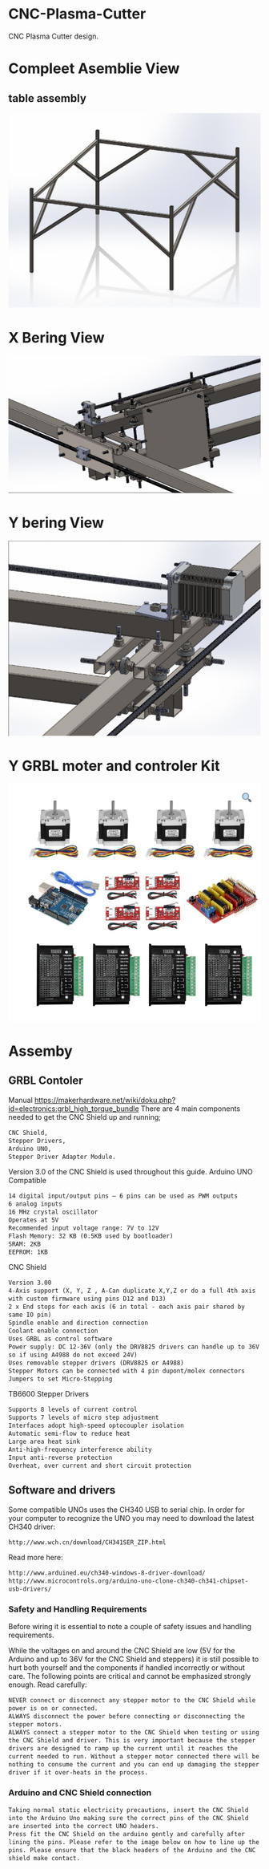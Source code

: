 # CNC-Plasma-Cutter
CNC Plasma Cutter design.

# Compleet Asemblie View

## table assembly
![CNC berring](cnc_table.jpeg?raw=true "CNC")<br>


# X Bering View
![CNC berring](Plasma_cnc_X_bering.png?raw=true "CNC")<br>

# Y bering View
![CNC berring](Plasma_cnc_Y_bering.png?raw=true "CNC berring")<br>

# Y GRBL moter and controler Kit
![GRBL Moters and controler](GRBL_CNC_Moter_controler_kit.jpeg?raw=true "moter and controler")<br>

# Assemby
## GRBL Contoler
Manual https://makerhardware.net/wiki/doku.php?id=electronics:grbl_high_torque_bundle
There are 4 main components needed to get the CNC Shield up and running;

    CNC Shield,
    Stepper Drivers,
    Arduino UNO,
    Stepper Driver Adapter Module.


Version 3.0 of the CNC Shield is used throughout this guide.
 Arduino UNO Compatible

    14 digital input/output pins – 6 pins can be used as PWM outputs
    6 analog inputs
    16 MHz crystal oscillator
    Operates at 5V
    Recommended input voltage range: 7V to 12V
    Flash Memory: 32 KB (0.5KB used by bootloader)
    SRAM: 2KB
    EEPROM: 1KB


CNC Shield

    Version 3.00
    4-Axis support (X, Y, Z , A-Can duplicate X,Y,Z or do a full 4th axis with custom firmware using pins D12 and D13)
    2 x End stops for each axis (6 in total - each axis pair shared by same IO pin)
    Spindle enable and direction connection
    Coolant enable connection
    Uses GRBL as control software
    Power supply: DC 12-36V (only the DRV8825 drivers can handle up to 36V so if using A4988 do not exceed 24V)
    Uses removable stepper drivers (DRV8825 or A4988)
    Stepper Motors can be connected with 4 pin dupont/molex connectors
    Jumpers to set Micro-Stepping


TB6600 Stepper Drivers

    Supports 8 levels of current control
    Supports 7 levels of micro step adjustment
    Interfaces adopt high-speed optocoupler isolation
    Automatic semi-flow to reduce heat
    Large area heat sink
    Anti-high-frequency interference ability
    Input anti-reverse protection
    Overheat, over current and short circuit protection

## Software and drivers
 Some compatible UNOs uses the CH340 USB to serial chip. In order for your computer to recognize the UNO you may need to download the latest CH340 driver:

    http://www.wch.cn/download/CH341SER_ZIP.html


Read more here:
   
    http://www.arduined.eu/ch340-windows-8-driver-download/
    http://www.microcontrols.org/arduino-uno-clone-ch340-ch341-chipset-usb-drivers/

### Safety and Handling Requirements

Before wiring it is essential to note a couple of safety issues and handling requirements.


While the voltages on and around the CNC Shield are low (5V for the Arduino and up to 36V for the CNC Shield and steppers) it is still possible to hurt both yourself and the components if handled incorrectly or without care. The following points are critical and cannot be emphasized strongly enough. Read carefully:


    NEVER connect or disconnect any stepper motor to the CNC Shield while power is on or connected.
    ALWAYS disconnect the power before connecting or disconnecting the stepper motors.
    ALWAYS connect a stepper motor to the CNC Shield when testing or using the CNC Shield and driver. This is very important because the stepper drivers are designed to ramp up the current until it reaches the current needed to run. Without a stepper motor connected there will be nothing to consume the current and you can end up damaging the stepper driver if it over-heats in the process.

### Arduino and CNC Shield connection

    Taking normal static electricity precautions, insert the CNC Shield into the Arduino Uno making sure the correct pins of the CNC Shield are inserted into the correct UNO headers.
    Press fit the CNC Shield on the arduino gently and carefully after lining the pins. Please refer to the image below on how to line up the pins. Please ensure that the black headers of the Arduino and the CNC shield make contact.

